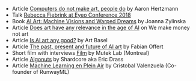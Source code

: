 - Article [Computers do not make art, people do](https://cacm.acm.org/magazines/2020/5/244330-computers-do-not-make-art-people-do/fulltext) by Aaron Hertzmann
- Talk [Rebecca Fiebrink at Eyeo Conference 2018](https://vimeo.com/287094397)
- Book [AI Art: Machine Visions and Warped Dreams](http://www.openhumanitiespress.org/books/titles/ai-art/) by Joanna Zylinska
- Article [Does art have any relevance in the age of AI](https://we-make-money-not-art.com/does-art-have-any-relevance-in-the-age-of-ai/) on We make money not art
- Article [Is AI art any good?](https://www.artbasel.com/news/artificial-intelligence-art-artist-boundary) by Art Basel
- Article [The past, present and future of AI art](https://thegradient.pub/the-past-present-and-future-of-ai-art/) by Fabian Offert
- Short film with interviews [Film](https://mutek.org/en/news/mutek-ai-art-lab) by Mutek Lab (Montreal)
- Article [Algonuts](http://www.shardcore.org/shardpress2019/2020/06/17/algonuts/) by Shardcore aka Eric Drass
- Article [Machine Learning en Plein Air](https://medium.com/runwayml/machine-learning-en-plein-air-building-accessible-tools-for-artists-87bfc7f99f6b)
  by Cristobal Valenzuela (Co-founder of RunwayML)
